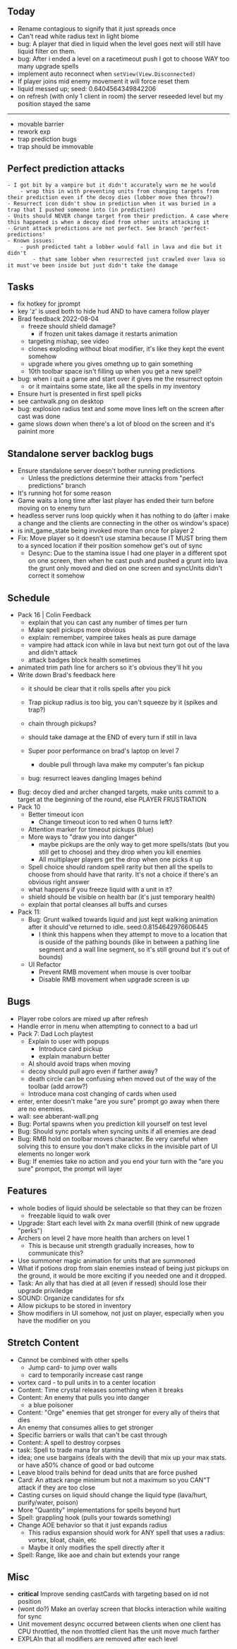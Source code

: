 ## Today
- Rename contagious to signify that it just spreads once
- Can't read white radius text in light biome
- bug: A player that died in liquid when the level goes next will still have liquid filter on them.
- bug: After i ended a level on a racetimeout push I got to choose WAY too many upgrade spells
- implement auto reconnect when `setView(View.Disconnected)`
- If player joins mid enemy movement it will force reset them
- liquid messed up; seed: 0.6404564349842206
- on refresh (with only 1 client in room) the server reseeded level but my position stayed the same
---
- movable barrier
- rework exp
- trap prediction bugs
- trap should be immovable
## Perfect prediction attacks
    - I got bit by a vampire but it didn't accurately warn me he would
        - wrap this in with preventing units from changing targets from their prediction even if the decoy dies (lobber move then throw?)
    - Resurrect icon didn't show in prediction when it was buried in a trap that I pushed someone into (in prediction)
    - Units should NEVER change target from their prediction. A case where this happened is when a decoy died from other units attacking it
    - Grunt attack predictions are not perfect. See branch 'perfect-predictions'
    - Known issues:
        - push predicted taht a lobber would fall in lava and die but it didn't
            - that same lobber when resurrected just crawled over lava so it must've been inside but just didn't take the damage
## Tasks
- fix hotkey for jprompt
- key 'z' is used both to hide hud AND to have camera follow player
- Brad feedback 2022-08-04
    - freeze should shield damage?
        - if frozen unit takes damage it restarts animation
    - targeting mishap, see video
    - clones exploding without bloat modifier, it's like they kept the event somehow
    - upgrade where you gives omethng up to gain something
    - 10th toolbar space isn't filling up when you get a new spell?
- bug: when i quit a game and start over it gives me the resurrect optoin
    - or it maintains some state, like all the spells in my inventory
- Ensure hurt is presented in first spell picks
- see cantwalk.png on desktop
- bug: explosion radius text and some move lines left on the screen after cast was done
- game slows down when there's a lot of blood on the screen and it's painint more
## Standalone server backlog bugs
- Ensure standalone server doesn't bother running predictions
    - Unless the predictions determine their attacks from "perfect predictions" branch
- It's running hot for some reason
- Game waits a long time after last player has ended their turn before moving on to enemy turn
- headless server runs loop quickly when it has nothing to do (after i make a change and the clients are connecting in the other os window's space)
- is init_game_state being invoked more than once for player 2
- Fix: Move player so it doesn't use stamina because IT MUST bring them to a synced location if their position somehow get's out of sync
    - Desync: Due to the stamina issue I had one player in a different spot on one screen, then when he cast push and pushed a grunt into lava the grunt only moved and died on one screen and syncUnits didn't correct it somehow
## Schedule
- Pack 16 | Colin Feedback
    - explain that you can cast any number of times per turn
    - Make spell pickups more obvious
    - explain: remember, vampiree takes heals as pure damage
    - vampire had attack icon while in lava but next turn got out of the lava and didn't attack
    - attack badges block health sometimes
- animated trim path line for archers so it's obvious they'll hit you
- Write down Brad's feedback here
    - it should be clear that it rolls spells after you pick
    - Trap pickup radius is too big, you can't squeeze by it (spikes and trap?)
    - chain through pickups?
    - should take damage at the END of every turn if still in lava
    - Super poor performance on brad's laptop on level 7
        - double pull through lava make my computer's fan pickup

    - bug: resurrect leaves dangling Images behind
- Bug: decoy died and archer changed targets, make units commit to a target at the beginning of the round, else PLAYER FRUSTRATION
- Pack 10
    - Better timeout icon
        - Change timeout icon to red when 0 turns left?
    - Attention marker for timeout pickups (blue)
    - More ways to "draw you into danger"
        - maybe pickups are the only way to get more spells/stats (but you still get to choose) and they drop when you kill enemies
        - All multiplayer players get the drop when one picks it up
    - Spell choice should random spell rarity but then all the spells to choose from should have that rarity.  It's not a choice if there's an obvious right answer
    - what happens if you freeze liquid with a unit in it?
    - shield should be visible on health bar (it's just temporary health)
    - explain that portal cleanses all buffs and curses
- Pack 11:
    - Bug: Grunt walked towards liquid and just kept walking animation after it should've returned to idle. seed:0.8154642976606445
        - I think this happens when they attempt to move to a location that is ouside of the pathing bounds (like in between a pathing line segment and a wall line segment, so it's still ground but it's out of bounds)
    - UI Refactor
        - Prevent RMB movement when mouse is over toolbar
        - Disable RMB movement when upgrade screen is up
## Bugs
- Player robe colors are mixed up after refresh
- Handle error in menu when attempting to connect to a bad url
- Pack 7: Dad Loch playtest
    - Explain to user with popups
        - Introduce card pickup
        - explain manaburn better
    - AI should avoid traps when moving
    - decoy should pull agro even if farther away?
    - death circle can be confusing when moved out of the way of the toolbar (add arrow?)
    - Introduce mana cost changing of cards when used
- enter, enter doesn't make "are you sure" prompt go away when there are no enemies.
- wall: see abberant-wall.png
- Bug: Portal spawns when you prediction kill yourself on test level
- Bug: Should sync portals when syncing units if all enemies are dead
- Bug: RMB hold on toolbar moves character.  Be very careful when solving this to ensure you don't make clicks in the invisible part of UI elements no longer work
- Bug: If enemies take no action and you end your turn with the "are you sure" prompot, the prompt will layer

## Features
- whole bodies of liquid should be selectable so that they can be frozen
    - freezable liquid to walk over
- Upgrade: Start each level with 2x mana overfill (think of new upgrade "perks")
- Archers on level 2 have more health than archers on level 1
    - This is because unit strength gradually increases, how to communicate this?
- Use summoner magic animation for units that are summoned
- What if potions drop from slain enemies instead of being just pickups on the ground, it would be more exciting if you needed one and it dropped.
- Task: An ally that has died at all (even if ressed) should lose their upgrade priviledge
- SOUND: Organize candidates for sfx
- Allow pickups to be stored in inventory
- Show modifiers in UI somehow, not just on player, especially when you have the modifier on you
## Stretch Content
- Cannot be combined with other spells
    - Jump card- to jump over walls
    - card to temporarily increase cast range
- vortex card - to pull units in to a center location
- Content: Time crystal releases something when it breaks
- Content: An enemy that pulls you into danger
    - a blue poisoner
- Content: "Orge" enemies that get stronger for every ally of theirs that dies
- An enemy that consumes allies to get stronger
- Specific barriers or walls that can't be cast through
- Content: A spell to destroy corpses
- task: Spell to trade mana for stamina
- idea; one use bargains (deals with the devil) that mix up your max stats.  or have a50% chance of good or bad outcome
- Leave blood trails behind for dead units that are force pushed
- Card: An attack range minimum but not a maximum so you CAN"T attack if they are too close
- Casting curses on liquid should change the liquid type (lava/hurt, purify/water, poison)
- More "Quantity" implementations for spells beyond hurt
- Spell: grappling hook (pulls your towards something)
- Change AOE behavior so that it just expands radius
    - This radius expansion should work for ANY spell that uses a radius: vortex, bloat, chain, etc
    - Maybe it only modifies the spell directly after it
- Spell: Range, like aoe and chain but extends your range


## Misc
- **critical** Improve sending castCards with targeting based on id not position
- (wont do?) Make an overlay screen that blocks interaction while waiting for sync
- Unit movement desync occurred between clients when one client has CPU throttled, the non throttled client has the unit move much farther
- EXPLAIn that all modifiers are removed after each level